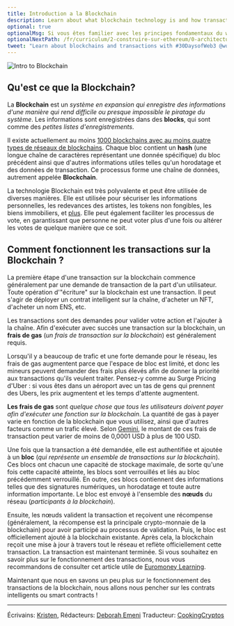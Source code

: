 ```yaml
---
title: Introduction a la Blockchain
description: Learn about what blockchain technology is and how transactions are executed on the blockchain.
optional: true
optionalMsg: Si vous êtes familier avec les principes fondamentaux du web3 et que vous avez déjà votre propre wallet de crypto-monnaies, n'hésitez pas à passer à la section suivante !
optionalNextPath: /fr/curriculum/2-construire-sur-ethereum/0-architecture-client-serveur
tweet: "Learn about blockchains and transactions with #30DaysofWeb3 @womenbuildweb3 🌐"
---
```


![Intro to Blockchain](https://user-images.githubusercontent.com/15064710/180661895-aa374dae-299a-46f0-a3d6-de8f7796936c.png)

## Qu'est ce que la Blockchain?

La **Blockchain** est un _système en expansion qui enregistre des informations d'une manière qui rend difficile ou presque impossible le piratage du système_. Les informations sont enregistrées dans des **blocks**, qui sont comme des _petites listes d'enregistrements_.

Il existe actuellement au moins [1000 blockchains avec au moins quatre types de réseaux de blockchains](https://earthweb.com/how-many-blockchains-are-there/#:~:text=Currently%2C%20there%20least,platforms%20provided%20in%20this%20industry.). Chaque bloc contient un **hash** (une longue chaîne de caractères représentant une donnée spécifique) du bloc précédent ainsi que d'autres informations utiles telles qu'un horodatage et des données de transaction. Ce processus forme une chaîne de données, autrement appelée **Blockchain**.

La technologie Blockchain est très polyvalente et peut être utilisée de diverses manières. Elle est utilisée pour sécuriser les informations personnelles, les redevances des artistes, les tokens non fongibles, les biens immobiliers, et [plus](https://www.fool.com/investing/stock-market/market-sectors/financials/blockchain-stocks/blockchain-applications/). Elle peut également faciliter les processus de vote, en garantissant que personne ne peut voter plus d'une fois ou altérer les votes de quelque manière que ce soit.

## Comment fonctionnent les transactions sur la Blockchain ?

La première étape d'une transaction sur la blockchain commence généralement par une demande de transaction de la part d'un utilisateur. Toute opération d'"écriture" sur la blockchain est une transaction. Il peut s'agir de déployer un contrat intelligent sur la chaîne, d'acheter un NFT, d'acheter un nom ENS, etc.

Les transactions sont des demandes pour valider votre action et l'ajouter à la chaîne. Afin d'exécuter avec succès une transaction sur la blockchain, un **frais de gas** (_un frais de transaction sur la blockchain_) est généralement requis.

Lorsqu'il y a beaucoup de trafic et une forte demande pour le réseau, les frais de gas augmentent parce que l'espace de bloc est limité, et donc les mineurs peuvent demander des frais plus élevés afin de donner la priorité aux transactions qu'ils veulent traiter. Pensez-y comme au Surge Pricing d'Uber : si vous êtes dans un aéroport avec un tas de gens qui prennent des Ubers, les prix augmentent et les temps d'attente augmentent.

**Les frais de gas** sont _quelque chose que tous les utilisateurs doivent payer afin d'exécuter une fonction sur la blockchain_. La quantité de gas à payer varie en fonction de la blockchain que vous utilisez, ainsi que d'autres facteurs comme un trafic élevé. Selon [Gemini](https://www.gemini.com/cryptopedia/what-are-gas-fees-gwei-gas-fees-eth-ether-transaction-fee), le montant de ces frais de transaction peut varier de moins de 0,0001 USD à plus de 100 USD.

Une fois que la transaction a été demandée, elle est authentifiée et ajoutée à un **bloc** (_qui représente un ensemble de transactions sur la blockchain_). Ces blocs ont chacun une capacité de stockage maximale, de sorte qu'une fois cette capacité atteinte, les blocs sont verrouillés et liés au bloc précédemment verrouillé. En outre, ces blocs contiennent des informations telles que des signatures numériques, un horodatage et toute autre information importante. Le bloc est envoyé à l'ensemble des **nœuds** du réseau (_participants à la blockchain_).

Ensuite, les nœuds valident la transaction et reçoivent une récompense (généralement, la récompense est la principale crypto-monnaie de la blockchain) pour avoir participé au processus de validation. Puis, le bloc est officiellement ajouté à la blockchain existante. Après cela, la blockchain reçoit une mise à jour à travers tout le réseau et reflète officiellement cette transaction. La transaction est maintenant terminée. Si vous souhaitez en savoir plus sur le fonctionnement des transactions, nous vous recommandons de consulter cet article utile de [Euromoney Learning](https://www.euromoney.com/learning/blockchain-explained/how-transactions-get-into-the-blockchain).

Maintenant que nous en savons un peu plus sur le fonctionnement des transactions de la blockchain, nous allons nous pencher sur les contrats intelligents ou smart contracts !

---

Écrivains: [Kristen](https://twitter.com/CuddleofDeath),
Rédacteurs: [Deborah Emeni](https://twitter.com/_emeni_deborah)
Traducteur: [CookingCryptos](https://twitter.com/CookingCryptos)


